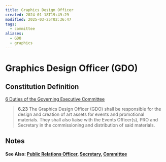 ```yaml
---
title: Graphics Design Officer
created: 2024-01-18T19:49:29
modified: 2025-03-25T02:36:47
tags:
  - committee
aliases:
  - GDO
  - graphics
---
```


# Graphics Design Officer (GDO)

## Constitution Definition

[6 Duties of the Governing Executive Committee](../documents/Constitution.md#6%20Duties%20of%20the%20Governing%20Executive%20Committee)

>**6.23** The Graphics Design Officer (GDO) shall be responsible for the design and creation of art assets for events and promotional materials. They shall also liaise with the Events Officer(s), PRO and Secretary in the commissioning and distribution of said materials.

## Notes

#### See Also: [Public Relations Officer](Public%20Relations%20Officer.md), [Secretary](Secretary.md), [Committee](Committee.md)
